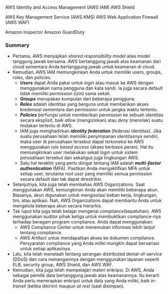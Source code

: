 AWS Identity and Access Management (AWS IAM)
AWS Shield
  
AWS Key Management Service (AWS KMS)
AWS Web Application Firewall (AWS WAF)
  
Amazon Inspector
Amazon GuardDuty
  
### Summary
- Pertama, AWS menyajikan _shared responsibility model_ alias model tanggung jawab bersama. AWS bertanggung jawab atas keamanan dari cloud sementara Anda bertanggung jawab untuk keamanan di cloud.
- Kemudian, AWS IAM memungkinkan Anda untuk memiliki users, groups, roles, dan policies.
    - _**Users**_ dapat Anda pakai untuk _login_ atau masuk ke AWS dengan menggunakan nama pengguna dan kata sandi. Ia juga secara default tidak memiliki _permission_ (izin) sama sekali.
    - _**Groups**_ merupakan kumpulan dari beberapa pengguna.
    - _**Roles**_ adalah identitas yang berguna untuk memberikan akses kredensial sementara dan permission untuk jangka waktu tertentu.
    - _**Policies**_ berfungsi untuk memberikan permission ke sebuah identitas secara eksplisit, baik _allow_ (mengizinkan) atau _deny_ (menolak) suatu tindakan tertentu di AWS.
    - IAM juga menghadirkan _**identity federation**_ (federasi identitas). Jika suatu perusahaan telah memiliki penyimpanan identitasnya sendiri, maka user di perusahaan tersebut dapat terkoneksi ke AWS menggunakan _role based access_ (akses berbasis peran). Hal itu memungkinkan user melakukan sekali _login_ untuk sistem perusahaan tersebut dan sekaligus juga lingkungan AWS.
    - Satu hal terakhir yang perlu diingat tentang IAM adalah _**multi-factor authentication**_ (MFA). Pastikan Anda mengaktifkan MFA untuk setiap user, terutama _root user_ yang memiliki semua permission secara default dan tak dapat direstriksi.
- Selanjutnya, kita juga telah membahas AWS Organizations. Saat menggunakan AWS, kemungkinan Anda akan memiliki beberapa akun. Biasanya, akun digunakan untuk mengisolasi beban kerja, lingkungan, tim, atau aplikasi. Nah, AWS Organizations dapat membantu Anda untuk mengelola beberapa akun secara hierarkis.
- Tak luput kita juga telah belajar mengenai _compliance_(kepatuhan). AWS menggunakan auditor pihak ketiga untuk membuktikan compliance-nya terhadap beragam program compliance. Anda dapat menggunakan:
    - AWS Compliance Center untuk menemukan informasi lebih lanjut tentang compliance.
    - AWS Artifact untuk mendapatkan akses ke dokumen compliance.
Persyaratan compliance yang Anda miliki mungkin dapat bervariasi untuk setiap aplikasinya.
- Lalu, kita telah menelaah tentang serangan distributed denial-of-service (DDoS) dan cara menanganinya dengan menggunakan layanan seperti ELB, security group, AWS Shield, dan AWS WAF.
- Kemudian, kita juga telah mempelajari materi enkripsi. Di AWS, Anda sebagai pemilik data bertanggung jawab atas keamanannya. Itu berarti Anda perlu menerapkan enkripsi untuk data yang Anda miliki, baik _in-transit_ (ketika dikirim) maupun _at rest_ (saat disimpan).